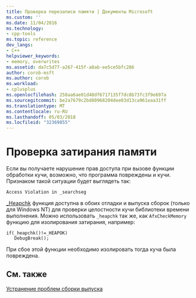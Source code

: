 ```yaml
---
title: Проверка перезаписи памяти | Документы Microsoft
ms.custom: ''
ms.date: 11/04/2016
ms.technology:
- cpp-tools
ms.topic: reference
dev_langs:
- C++
helpviewer_keywords:
- memory, overwrites
ms.assetid: da7c5d77-a267-415f-a8ab-ee5ce5bfc286
author: corob-msft
ms.author: corob
ms.workload:
- cplusplus
ms.openlocfilehash: 258aa6ae01d48df6717135f7dc8b73fc3f9e697a
ms.sourcegitcommit: be2a7679c2bd80968204dee03d13ca961eaa31ff
ms.translationtype: MT
ms.contentlocale: ru-RU
ms.lasthandoff: 05/03/2018
ms.locfileid: "32369855"
---
```

# <a name="checking-for-memory-overwrites"></a>Проверка затирания памяти
Если вы получаете нарушение прав доступа при вызове функции обработки кучи, возможно, что программа повреждены и кучи. Признаком такой ситуации будет выглядеть так:  
  
```  
Access Violation in _searchseg  
```  
  
 [_Heapchk](../../c-runtime-library/reference/heapchk.md) функция доступна в обоих отладки и выпуска сборок (только для Windows NT) для проверки целостности кучи библиотеки времени выполнения. Можно использовать `_heapchk` так же, как `AfxCheckMemory` функцию для изолирования затирания, например:  
  
```  
if(_heapchk()!=_HEAPOK)  
   DebugBreak();  
```  
  
 При сбое этой функции необходимо изолировать тогда куча была повреждена.  
  
## <a name="see-also"></a>См. также  
 [Устранение проблем сборки выпуска](../../build/reference/fixing-release-build-problems.md)